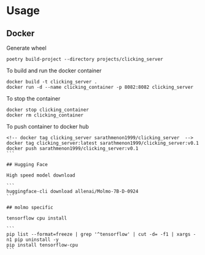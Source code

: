 # Usage

## Docker

Generate wheel
```
poetry build-project --directory projects/clicking_server
```

To build and run the docker container

```
docker build -t clicking_server .
docker run -d --name clicking_container -p 8082:8082 clicking_server
```

To stop the container

```
docker stop clicking_container
docker rm clicking_container
```

To push container to docker hub
````
<!-- docker tag clicking_server sarathmenon1999/clicking_server  -->
docker tag clicking_server:latest sarathmenon1999/clicking_server:v0.1
docker push sarathmenon1999/clicking_server:v0.1
```

## Hugging Face 

High speed model download 

```
huggingface-cli download allenai/Molmo-7B-D-0924
```

## molmo specific 

tensorflow cpu install

```
pip list --format=freeze | grep '^tensorflow' | cut -d= -f1 | xargs -n1 pip uninstall -y
pip install tensorflow-cpu 
```
